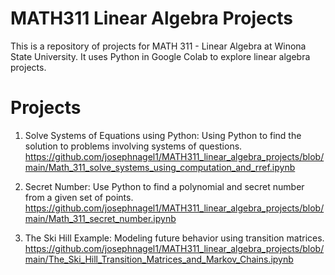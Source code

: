# MATH311 Linear Algebra Projects
This is a repository of projects for MATH 311 - Linear Algebra at Winona State University. It uses Python in Google Colab to explore linear algebra projects.

# Projects

1. Solve Systems of Equations using Python: Using Python to find the solution to problems involving systems of questions.
  https://github.com/josephnagel1/MATH311_linear_algebra_projects/blob/main/Math_311_solve_systems_using_computation_and_rref.ipynb

2. Secret Number: Use Python to find a polynomial and secret number from a given set of points.
  https://github.com/josephnagel1/MATH311_linear_algebra_projects/blob/main/Math_311_secret_number.ipynb

3. The Ski Hill Example: Modeling future behavior using transition matrices.
  https://github.com/josephnagel1/MATH311_linear_algebra_projects/blob/main/The_Ski_Hill_Transition_Matrices_and_Markov_Chains.ipynb

